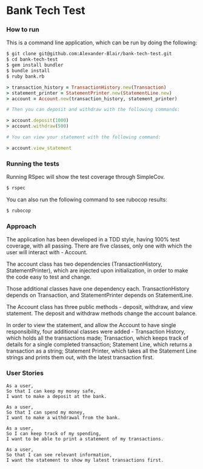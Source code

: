 # Bank Tech Test

### How to run

This is a command line application, which can be run by doing the following:

```sh
$ git clone git@github.com:Alexander-Blair/bank-tech-test.git  
$ cd bank-tech-test  
$ gem install bundler  
$ bundle install  
$ ruby bank.rb  
```

```ruby
> transaction_history = TransactionHistory.new(Transaction)
> statement_printer = StatementPrinter.new(StatementLine.new)
> account = Account.new(transaction_history, statement_printer)

# Then you can deposit and withdraw with the following commands:

> account.deposit(1000)  
> account.withdraw(500)  

# You can view your statement with the following command:

> account.view_statement
```

### Running the tests
Running RSpec will show the test coverage through SimpleCov.

```sh
$ rspec  
```

You can also run the following command to see rubocop results:  
```sh
$ rubocop
```
### Approach

The application has been developed in a TDD style, having 100% test coverage, with all passing. There are five classes, only one with which the user will interact with - Account.

The account class has two dependencies (TransactionHistory, StatementPrinter), which are injected upon initialization, in order to make the code easy to test and change.

Those additional classes have one dependency each. TransactionHistory depends on Transaction, and StatementPrinter depends on StatementLine.

The Account class has three public methods - deposit, withdraw, and view statement. The deposit and withdraw methods change the account balance.

In order to view the statement, and allow the Account to have single responsibility, four additional classes were added - Transaction History, which holds all the transactions made; Transaction, which keeps track of details for a single completed transaction; Statement Line, which returns a transaction as a string; Statement Printer, which takes all the Statement Line strings and prints them out, with the latest transaction first.

### User Stories
```
As a user,
So that I can keep my money safe,  
I want to make a deposit at the bank.
```

```
As a user,  
So that I can spend my money,
I want to make a withdrawal from the bank.
```

```
As a user,  
So I can keep track of my spending,  
I want to be able to print a statement of my transactions.
```

```
As a user,  
So that I can see relevant information,
I want the statement to show my latest transactions first.
```
